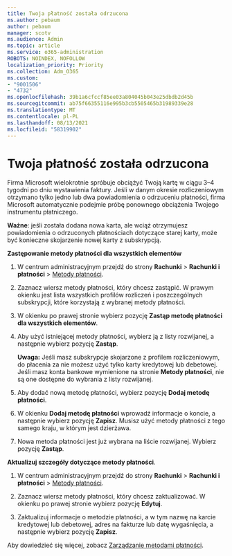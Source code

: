 ```yaml
---
title: Twoja płatność została odrzucona
ms.author: pebaum
author: pebaum
manager: scotv
ms.audience: Admin
ms.topic: article
ms.service: o365-administration
ROBOTS: NOINDEX, NOFOLLOW
localization_priority: Priority
ms.collection: Adm_O365
ms.custom:
- "9001506"
- "4732"
ms.openlocfilehash: 39b1a6cfccf85ee03a804045b043e25dbdb2d45b
ms.sourcegitcommit: ab75f66355116e995b3cb5505465b31989339e28
ms.translationtype: MT
ms.contentlocale: pl-PL
ms.lasthandoff: 08/13/2021
ms.locfileid: "58319902"
---
```

# <a name="your-payment-was-declined"></a>Twoja płatność została odrzucona

Firma Microsoft wielokrotnie spróbuje obciążyć Twoją kartę w ciągu 3–4 tygodni po dniu wystawienia faktury.  Jeśli w danym okresie rozliczeniowym otrzymano tylko jedno lub dwa powiadomienia o odrzuceniu płatności, firma Microsoft automatycznie podejmie próbę ponownego obciążenia Twojego instrumentu płatniczego.  

**Ważne**: jeśli została dodana nowa karta, ale wciąż otrzymujesz powiadomienia o odrzuconych płatnościach dotyczące starej karty, może być konieczne skojarzenie nowej karty z subskrypcją.

**Zastępowanie metody płatności dla wszystkich elementów**

1. W centrum administracyjnym przejdź do strony **Rachunki** > **Rachunki i płatności** > [Metody płatności](https://go.microsoft.com/fwlink/p/?linkid=2018806).

2. Zaznacz wiersz metody płatności, który chcesz zastąpić. W prawym okienku jest lista wszystkich profilów rozliczeń i poszczególnych subskrypcji, które korzystają z wybranej metody płatności.

3. W okienku po prawej stronie wybierz pozycję **Zastąp metodę płatności dla wszystkich elementów**.

4. Aby użyć istniejącej metody płatności, wybierz ją z listy rozwijanej, a następnie wybierz pozycję **Zastąp**.

    **Uwaga:** Jeśli masz subskrypcje skojarzone z profilem rozliczeniowym, do płacenia za nie możesz użyć tylko karty kredytowej lub debetowej. Jeśli masz konta bankowe wymienione na stronie **Metody płatności**, nie są one dostępne do wybrania z listy rozwijanej.

5. Aby dodać nową metodę płatności, wybierz pozycję **Dodaj metodę płatności**.

6. W okienku **Dodaj metodę płatności** wprowadź informacje o koncie, a następnie wybierz pozycję **Zapisz**. Musisz użyć metody płatności z tego samego kraju, w którym jest dzierżawa.

7. Nowa metoda płatności jest już wybrana na liście rozwijanej. Wybierz pozycję **Zastąp**.

**Aktualizuj szczegóły dotyczące metody płatności**.

1. W centrum administracyjnym przejdź do strony **Rachunki** > **Rachunki i płatności** > [Metody płatności](https://go.microsoft.com/fwlink/p/?linkid=2018806).

2. Zaznacz wiersz metody płatności, który chcesz zaktualizować. W okienku po prawej stronie wybierz pozycję **Edytuj**.

3. Zaktualizuj informacje o metodzie płatności, a w tym nazwę na karcie kredytowej lub debetowej, adres na fakturze lub datę wygaśnięcia, a następnie wybierz pozycję **Zapisz**.

Aby dowiedzieć się więcej, zobacz [Zarządzanie metodami płatności](https://docs.microsoft.com/microsoft-365/commerce/billing-and-payments/manage-payment-methods).